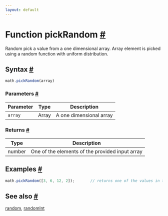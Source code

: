 ```yaml
---
layout: default
---
```


<!-- Note: This file is automatically generated from source code comments. Changes made in this file will be overridden. -->

<h1 id="function-pickrandom">Function pickRandom <a href="#function-pickrandom" title="Permalink">#</a></h1>

Random pick a value from a one dimensional array.
Array element is picked using a random function with uniform distribution.


<h2 id="syntax">Syntax <a href="#syntax" title="Permalink">#</a></h2>

```js
math.pickRandom(array)
```

<h3 id="parameters">Parameters <a href="#parameters" title="Permalink">#</a></h3>

Parameter | Type | Description
--------- | ---- | -----------
`array` | Array | A one dimensional array

<h3 id="returns">Returns <a href="#returns" title="Permalink">#</a></h3>

Type | Description
---- | -----------
number | One of the elements of the provided input array


<h2 id="examples">Examples <a href="#examples" title="Permalink">#</a></h2>

```js
math.pickRandom([3, 6, 12, 2]);       // returns one of the values in the array
```


<h2 id="see-also">See also <a href="#see-also" title="Permalink">#</a></h2>

[random](random.html),
[randomInt](randomInt.html)
